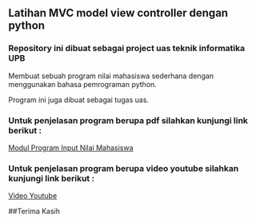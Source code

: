 ## Latihan MVC model view controller dengan python

### Repository ini dibuat sebagai project uas teknik informatika UPB
Membuat sebuah program  nilai mahasiswa sederhana dengan menggunakan bahasa pemrograman python.

Program ini juga dibuat sebagai tugas uas.

### Untuk penjelasan program berupa pdf silahkan kunjungi link berikut :

[Modul Program Input Nilai Mahasiswa ](https://drive.google.com/file/d/1bMWYQGXpDevyQLq_RvBnDac6wCRwbcvl/view?usp=share_link)

### Untuk penjelasan program berupa video youtube silahkan kunjungi link berikut :

[ Video Youtube](https://www.youtube.com/watch?v=ThruNQYu9DA)

##Terima Kasih
